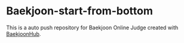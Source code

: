 # Baekjoon-start-from-bottom
This is a auto push repository for Baekjoon Online Judge created with [BaekjoonHub](https://github.com/BaekjoonHub/BaekjoonHub).
